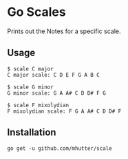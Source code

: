 # Go Scales

Prints out the Notes for a specific scale.

## Usage

    $ scale C major
    C major scale: C D E F G A B C

    $ scale G minor
    G minor scale: G A A# C D D# F G

    $ scale F mixolydian
    F mixolydian scale: F G A A# C D D# F

## Installation

    go get -u github.com/mhutter/scale
